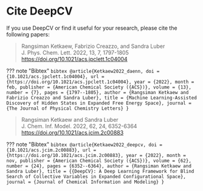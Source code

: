 # Cite DeepCV

If you use DeepCV or find it useful for your research, please cite the following papers:

> Rangsiman Ketkaew, Fabrizio Creazzo, and Sandra Luber <br/>
> J. Phys. Chem. Lett. 2022, 13, 7, 1797-1805 <br/>
> https://doi.org/10.1021/acs.jpclett.1c04004

??? note "Bibtex"
    ```bibtex
    @article{Ketkaew2022_daenn,
    doi = {10.1021/acs.jpclett.1c04004},
    url = {https://doi.org/10.1021/acs.jpclett.1c04004},
    year = {2022},
    month = feb,
    publisher = {American Chemical Society ({ACS})},
    volume = {13},
    number = {7},
    pages = {1797--1805},
    author = {Rangsiman Ketkaew and Fabrizio Creazzo and Sandra Luber},
    title = {Machine Learning-Assisted Discovery of Hidden States in Expanded Free Energy Space},
    journal = {The Journal of Physical Chemistry Letters}
    }
    ```
    
> Rangsiman Ketkaew and Sandra Luber <br/>
> J. Chem. Inf. Model. 2022, 62, 24, 6352-6364 <br/>
> https://doi.org/10.1021/acs.jcim.2c00883

??? note "Bibtex"
    ```bibtex
    @article{Ketkaew2022_deepcv,
    doi = {10.1021/acs.jcim.2c00883},
    url = {https://doi.org/10.1021/acs.jcim.2c00883},
    year = {2022},
    month = nov,
    publisher = {American Chemical Society ({ACS})},
    volume = {62},
    number = {24},
    pages = {6352--6364},
    author = {Rangsiman Ketkaew and Sandra Luber},
    title = {{DeepCV}: A Deep Learning Framework for Blind Search of Collective Variables in Expanded Configurational Space},
    journal = {Journal of Chemical Information and Modeling}
    }
    ```
